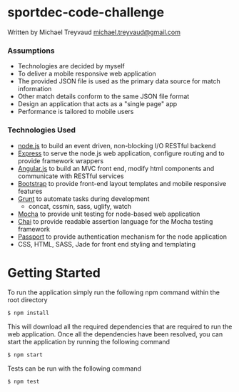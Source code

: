 # sportdec-code-challenge
Written by Michael Treyvaud
michael.treyvaud@gmail.com

### Assumptions
 - Technologies are decided by myself
 - To deliver a mobile responsive web application
 - The provided JSON file is used as the primary data source for match information
 - Other match details conform to the same JSON file format
 - Design an application that acts as a "single page" app
 - Performance is tailored to mobile users

### Technologies Used
 - [node.js](https://nodejs.org/en/) to build an event driven, non-blocking I/O RESTful backend
 - [Express](http://expressjs.com/) to serve the node.js web application, configure routing and to provide framework wrappers
 - [Angular.js](https://angularjs.org/) to build an MVC front end, modify html components and communicate with RESTful services
 - [Bootstrap](http://getbootstrap.com/) to provide front-end layout templates and mobile responsive features
 - [Grunt](http://gruntjs.com/) to automate tasks during development
    - concat, cssmin, sass, uglify, watch
 - [Mocha](https://mochajs.org/) to provide unit testing for node-based web application
 - [Chai](http://chaijs.com/) to provide readable assertion language for the Mocha testing framework
 - [Passport](http://passportjs.org/) to provide authentication mechanism for the node application
 - CSS, HTML, SASS, Jade for front end styling and templating

# Getting Started
To run the application simply run the following npm command within the root directory
```sh
$ npm install
```
This will download all the required dependencies that are required to run the web application.
Once all the dependencies have been resolved, you can start the application by running the following command
```sh
$ npm start
```
Tests can be run with the following command
```sh
$ npm test
```